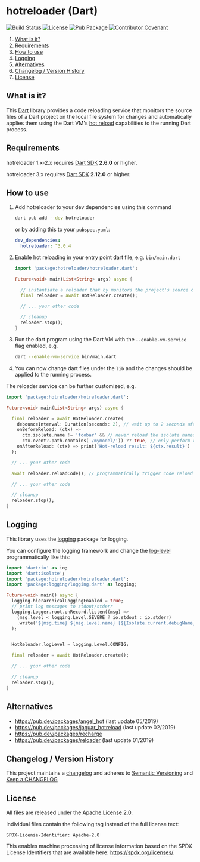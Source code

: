 # hotreloader (Dart)

[![Build Status](https://github.com/vegardit/dart-hotreloader/workflows/Build/badge.svg "GitHub Actions")](https://github.com/vegardit/dart-hotreloader/actions?query=workflow%3ABuild)
[![License](https://img.shields.io/badge/License-Apache%202.0-blue.svg)](LICENSE.txt)
[![Pub Package](https://img.shields.io/pub/v/hotreloader.svg)](https://pub.dev/packages/hotreloader)
[![Contributor Covenant](https://img.shields.io/badge/Contributor%20Covenant-v2.0%20adopted-ff69b4.svg)](CODE_OF_CONDUCT.md)

1. [What is it?](#what-is-it)
1. [Requirements](#requirements)
1. [How to use](#how-to-use)
1. [Logging](#logging)
1. [Alternatives](#alternatives)
1. [Changelog / Version History](#changelog)
1. [License](#license)


## <a name="what-is-it"></a>What is it?

This [Dart](https://dart.dev) library provides a code reloading service that monitors the source files of a Dart project on the local file system for changes
and automatically applies them using the Dart VM's [hot reload](https://github.com/dart-lang/sdk/wiki/Hot-reload) capabilities to the running Dart process.


## <a name="requirements"></a>Requirements

hotreloader 1.x-2.x requires [Dart SDK](https://dart.dev/get-dart) **2.6.0** or higher.

hotreloader 3.x requires [Dart SDK](https://dart.dev/get-dart) **2.12.0** or higher.


## <a name="how-to-use"></a>How to use

1. Add hotreloader to your dev dependencies using this command

   ```sh
   dart pub add --dev hotreloader
   ```

   or by adding this to your `pubspec.yaml`:

   ```yaml
   dev_dependencies:
     hotreloader: ^3.0.4
   ```

1. Enable hot reloading in your entry point dart file, e.g. `bin/main.dart`

   ```dart
   import 'package:hotreloader/hotreloader.dart';

   Future<void> main(List<String> args) async {

     // instantiate a reloader that by monitors the project's source code folders for changes
     final reloader = await HotReloader.create();

     // ... your other code

     // cleanup
     reloader.stop();
   }
   ```

1. Run the dart program using the Dart VM with the `--enable-vm-service` flag enabled, e.g.

   ```bash
   dart --enable-vm-service bin/main.dart
   ```

1. You can now change dart files under the `lib` and the changes should be applied to the running process.

The reloader service can be further customized, e.g.

```dart
import 'package:hotreloader/hotreloader.dart';

Future<void> main(List<String> args) async {

  final reloader = await HotReloader.create(
    debounceInterval: Duration(seconds: 2), // wait up to 2 seconds after file change before reloading
    onBeforeReload: (ctx) =>
      ctx.isolate.name != 'foobar' && // never reload the isolate named 'foobar'
      ctx.event?.path.contains('/mymodel/')) ?? true, // only perform reload when dart files under ../mymodel/ are changed
    onAfterReload: (ctx) => print('Hot-reload result: ${ctx.result}')
  );

  // ... your other code

  await reloader.reloadCode(); // programmatically trigger code reload

  // ... your other code

  // cleanup
  reloader.stop();
}
```


## <a name="logging"></a>Logging

This library uses the [logging](https://pub.dev/packages/logging) package for logging.

You can configure the logging framework and change the [log-level](https://github.com/dart-lang/logging/blob/master/lib/src/level.dart) programmatically like this:

```dart
import 'dart:io' as io;
import 'dart:isolate';
import 'package:hotreloader/hotreloader.dart';
import 'package:logging/logging.dart' as logging;

Future<void> main() async {
  logging.hierarchicalLoggingEnabled = true;
  // print log messages to stdout/stderr
  logging.Logger.root.onRecord.listen((msg) =>
    (msg.level < logging.Level.SEVERE ? io.stdout : io.stderr)
    .write('${msg.time} ${msg.level.name} [${Isolate.current.debugName}] ${msg.loggerName}: ${msg.message}\n')
  );


  HotReloader.logLevel = logging.Level.CONFIG;

  final reloader = await HotReloader.create();

  // ... your other code

  // cleanup
  reloader.stop();
}
```


## <a name="alternatives"></a>Alternatives

- https://pub.dev/packages/angel_hot (last update 05/2019)
- https://pub.dev/packages/jaguar_hotreload (last update 02/2019)
- https://pub.dev/packages/recharge
- https://pub.dev/packages/reloader (last update 01/2019)


## <a name="changelog"></a>Changelog / Version History

This project maintains a [changelog](CHANGELOG.md) and adheres to [Semantic Versioning](https://semver.org) and [Keep a CHANGELOG](https://keepachangelog.com)


## <a name="license"></a>License

All files are released under the [Apache License 2.0](LICENSE.txt).

Individual files contain the following tag instead of the full license text:
```
SPDX-License-Identifier: Apache-2.0
```

This enables machine processing of license information based on the SPDX License Identifiers that are available here: https://spdx.org/licenses/.